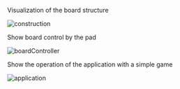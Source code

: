 Visualization of the board structure

![construction](https://user-images.githubusercontent.com/44371092/94604533-22f99a80-0298-11eb-8a72-f45ab2c265f2.gif)

Show board control by the pad

![boardController](https://user-images.githubusercontent.com/44371092/94605365-4ec95000-0299-11eb-8790-8f379ce5305a.gif)

Show the operation of the application with a simple game

![application](https://user-images.githubusercontent.com/44371092/94605635-aff12380-0299-11eb-9f52-eda042f44922.gif)







